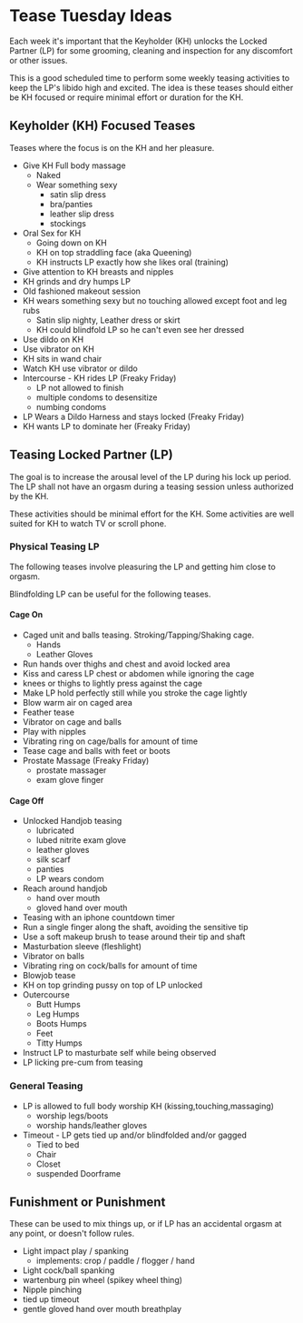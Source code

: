 # Tease Tuesday Ideas

Each week it's important that the Keyholder (KH) unlocks the Locked Partner (LP) for some grooming, cleaning and inspection for any discomfort or other issues.

This is a good scheduled time to perform some weekly teasing activities to keep the LP's libido high and excited.
The idea is these teases should either be KH focused or require minimal effort or duration for the KH.

## Keyholder (KH) Focused Teases

Teases where the focus is on the KH and her pleasure.

* Give KH Full body massage
   * Naked
   * Wear something sexy
      * satin slip dress
      * bra/panties
      * leather slip dress
      * stockings
* Oral Sex for KH
   * Going down on KH
   * KH on top straddling face (aka Queening)
   * KH instructs LP exactly how she likes oral (training)
* Give attention to KH breasts and nipples
* KH grinds and dry humps LP
* Old fashioned makeout session
* KH wears something sexy but no touching allowed except foot and leg rubs
   * Satin slip nighty, Leather dress or skirt
   * KH could blindfold LP so he can't even see her dressed
* Use dildo on KH
* Use vibrator on KH
* KH sits in wand chair
* Watch KH use vibrator or dildo
* Intercourse - KH rides LP (Freaky Friday)
   * LP not allowed to finish
   * multiple condoms to desensitize
   * numbing condoms
* LP Wears a Dildo Harness and stays locked (Freaky Friday)
* KH wants LP to dominate her (Freaky Friday)

## Teasing Locked Partner (LP)

The goal is to increase the arousal level of the LP during his lock up period.
The LP shall not have an orgasm during a teasing session unless authorized by the KH.

These activities should be minimal effort for the KH.
Some activities are well suited for KH to watch TV or scroll phone.

### Physical Teasing LP

The following teases involve pleasuring the LP and getting him close to orgasm.

Blindfolding LP can be useful for the following teases.

#### Cage On

* Caged unit and balls teasing. Stroking/Tapping/Shaking cage.
   * Hands
   * Leather Gloves
 * Run hands over thighs and chest and avoid locked area
 * Kiss and caress LP chest or abdomen while ignoring the cage
 * knees or thighs to lightly press against the cage
 * Make LP hold perfectly still while you stroke the cage lightly
 * Blow warm air on caged area
 * Feather tease
 * Vibrator on cage and balls
 * Play with nipples
 * Vibrating ring on cage/balls for amount of time
 * Tease cage and balls with feet or boots
 * Prostate Massage (Freaky Friday)
   * prostate massager
   * exam glove finger

#### Cage Off

* Unlocked Handjob teasing
   * lubricated
   * lubed nitrite exam glove
   * leather gloves
   * silk scarf
   * panties
   * LP wears condom
 * Reach around handjob
   * hand over mouth
   * gloved hand over mouth
 * Teasing with an iphone countdown timer
 * Run a single finger along the shaft, avoiding the sensitive tip
 * Use a soft makeup brush to tease around their tip and shaft
 * Masturbation sleeve (fleshlight)
 * Vibrator on balls
 * Vibrating ring on cock/balls for amount of time
 * Blowjob tease
 * KH on top grinding pussy on top of LP unlocked
 * Outercourse
   * Butt Humps
   * Leg Humps
   * Boots Humps
   * Feet
   * Titty Humps
 * Instruct LP to masturbate self while being observed
 * LP licking pre-cum from teasing

### General Teasing

* LP is allowed to full body worship KH (kissing,touching,massaging)
   * worship legs/boots
   * worship hands/leather gloves
* Timeout - LP gets tied up and/or blindfolded and/or gagged
   * Tied to bed
   * Chair
   * Closet
   * suspended Doorframe

## Funishment or Punishment

These can be used to mix things up, or if LP has an accidental orgasm at any point, or doesn't follow rules.

* Light impact play / spanking
   * implements: crop / paddle / flogger / hand
* Light cock/ball spanking
* wartenburg pin wheel (spikey wheel thing)
* Nipple pinching
* tied up timeout
* gentle gloved hand over mouth breathplay
